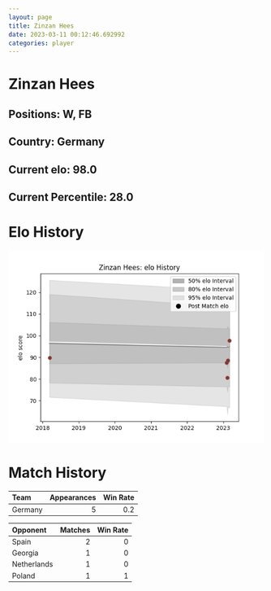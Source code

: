 ```yaml
---  
layout: page  
title: Zinzan Hees  
date: 2023-03-11 00:12:46.692992  
categories: player  
---
```

# Zinzan Hees

## Positions: W, FB

## Country: Germany

## Current elo: 98.0

## Current Percentile: 28.0

# Elo History


![elo history](history_ZinzanHees.png)
# Match History


| Team    |   Appearances |   Win Rate |
|:--------|--------------:|-----------:|
| Germany |             5 |        0.2 |

| Opponent    |   Matches |   Win Rate |
|:------------|----------:|-----------:|
| Spain       |         2 |          0 |
| Georgia     |         1 |          0 |
| Netherlands |         1 |          0 |
| Poland      |         1 |          1 |